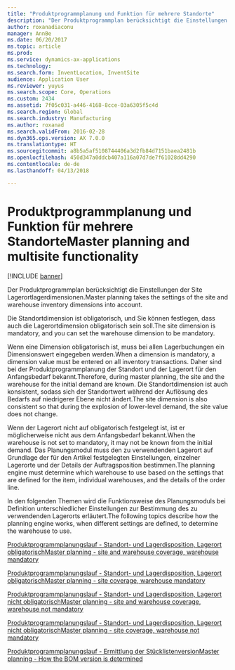 ```yaml
---
title: "Produktprogrammplanung und Funktion für mehrere Standorte"
description: "Der Produktprogrammplan berücksichtigt die Einstellungen der Site Lagerortlagerdimensionen."
author: roxanadiaconu
manager: AnnBe
ms.date: 06/20/2017
ms.topic: article
ms.prod: 
ms.service: dynamics-ax-applications
ms.technology: 
ms.search.form: InventLocation, InventSite
audience: Application User
ms.reviewer: yuyus
ms.search.scope: Core, Operations
ms.custom: 2434
ms.assetid: 7f05c031-a446-4168-8cce-03a6305f5c4d
ms.search.region: Global
ms.search.industry: Manufacturing
ms.author: roxanad
ms.search.validFrom: 2016-02-28
ms.dyn365.ops.version: AX 7.0.0
ms.translationtype: HT
ms.sourcegitcommit: a8b5a5af5108744406a3d2fb84d7151baea2481b
ms.openlocfilehash: 450d347a0ddcb407a116a07d7de7f61028dd4290
ms.contentlocale: de-de
ms.lasthandoff: 04/13/2018

---
```


# <a name="master-planning-and-multisite-functionality"></a><span data-ttu-id="dc482-103">Produktprogrammplanung und Funktion für mehrere Standorte</span><span class="sxs-lookup"><span data-stu-id="dc482-103">Master planning and multisite functionality</span></span>

[!INCLUDE [banner](../includes/banner.md)]

<span data-ttu-id="dc482-104">Der Produktprogrammplan berücksichtigt die Einstellungen der Site Lagerortlagerdimensionen.</span><span class="sxs-lookup"><span data-stu-id="dc482-104">Master planning takes the settings of the site and warehouse inventory dimensions into account.</span></span> 

<span data-ttu-id="dc482-105">Die Standortdimension ist obligatorisch, und Sie können festlegen, dass auch die Lagerortdimension obligatorisch sein soll.</span><span class="sxs-lookup"><span data-stu-id="dc482-105">The site dimension is mandatory, and you can set the warehouse dimension to be mandatory.</span></span>

<span data-ttu-id="dc482-106">Wenn eine Dimension obligatorisch ist, muss bei allen Lagerbuchungen ein Dimensionswert eingegeben werden.</span><span class="sxs-lookup"><span data-stu-id="dc482-106">When a dimension is mandatory, a dimension value must be entered on all inventory transactions.</span></span> <span data-ttu-id="dc482-107">Daher sind bei der Produktprogrammplanung der Standort und der Lagerort für den Anfangsbedarf bekannt.</span><span class="sxs-lookup"><span data-stu-id="dc482-107">Therefore, during master planning, the site and the warehouse for the initial demand are known.</span></span> <span data-ttu-id="dc482-108">Die Standortdimension ist auch konsistent, sodass sich der Standortwert während der Auflösung des Bedarfs auf niedrigerer Ebene nicht ändert.</span><span class="sxs-lookup"><span data-stu-id="dc482-108">The site dimension is also consistent so that during the explosion of lower-level demand, the site value does not change.</span></span>

<span data-ttu-id="dc482-109">Wenn der Lagerort nicht auf obligatorisch festgelegt ist, ist er möglicherweise nicht aus dem Anfangsbedarf bekannt.</span><span class="sxs-lookup"><span data-stu-id="dc482-109">When the warehouse is not set to mandatory, it may not be known from the initial demand.</span></span> <span data-ttu-id="dc482-110">Das Planungsmodul muss den zu verwendenden Lagerort auf Grundlage der für den Artikel festgelegten Einstellungen, einzelner Lagerorte und der Details der Auftragsposition bestimmen.</span><span class="sxs-lookup"><span data-stu-id="dc482-110">The planning engine must determine which warehouse to use based on the settings that are defined for the item, individual warehouses, and the details of the order line.</span></span>

<span data-ttu-id="dc482-111">In den folgenden Themen wird die Funktionsweise des Planungsmoduls bei Definition unterschiedlicher Einstellungen zur Bestimmung des zu verwendenden Lagerorts erläutert.</span><span class="sxs-lookup"><span data-stu-id="dc482-111">The following topics describe how the planning engine works, when different settings are defined, to determine the warehouse to use.</span></span>

[<span data-ttu-id="dc482-112">Produktprogrammplanungslauf - Standort- und Lagerdisposition, Lagerort obligatorisch</span><span class="sxs-lookup"><span data-stu-id="dc482-112">Master planning - site and warehouse coverage, warehouse mandatory</span></span>](master-plan-site-warehouse-coverage-warehouse-mandatory.md)

[<span data-ttu-id="dc482-113">Produktprogrammplanungslauf - Standort- und Lagerdisposition, Lagerort obligatorisch</span><span class="sxs-lookup"><span data-stu-id="dc482-113">Master planning - site coverage, warehouse mandatory</span></span>](master-plan-site-coverage-warehouse-mandatory.md)

[<span data-ttu-id="dc482-114">Produktprogrammplanungslauf - Standort- und Lagerdisposition, Lagerort nicht obligatorisch</span><span class="sxs-lookup"><span data-stu-id="dc482-114">Master planning - site and warehouse coverage, warehouse not mandatory</span></span>](master-plan-site-warehouse-coverage-warehouse-not-mandatory.md)

[<span data-ttu-id="dc482-115">Produktprogrammplanungslauf - Standort- und Lagerdisposition, Lagerort nicht obligatorisch</span><span class="sxs-lookup"><span data-stu-id="dc482-115">Master planning - site coverage, warehouse not mandatory</span></span>](master-plan-site-coverage-warehouse-not-mandatory.md)

[<span data-ttu-id="dc482-116">Produktprogrammplanungslauf - Ermittlung der Stücklistenversion</span><span class="sxs-lookup"><span data-stu-id="dc482-116">Master planning - How the BOM version is determined</span></span>](master-plan-bom-version-determined.md)




